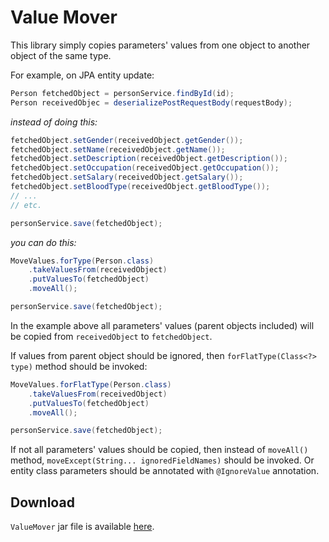 # Value Mover

This library simply copies parameters' values from one object to another object of the same type.

For example, on JPA entity update:
```java
Person fetchedObject = personService.findById(id);
Person receivedObjec = deserializePostRequestBody(requestBody);
```
*instead of doing this:*
```java
fetchedObject.setGender(receivedObject.getGender());
fetchedObject.setName(receivedObject.getName());
fetchedObject.setDescription(receivedObject.getDescription());
fetchedObject.setOccupation(receivedObject.getOccupation());
fetchedObject.setSalary(receivedObject.getSalary());
fetchedObject.setBloodType(receivedObject.getBloodType());
// ...
// etc.

personService.save(fetchedObject);
```
*you can do this:*
```java
MoveValues.forType(Person.class)
    .takeValuesFrom(receivedObject)
    .putValuesTo(fetchedObject)
    .moveAll();

personService.save(fetchedObject);
```

In the example above all parameters' values (parent objects included) will be copied from `receivedObject` 
to `fetchedObject`.

If values from parent object should be ignored, then `forFlatType(Class<?> type)` method should be invoked:
```java
MoveValues.forFlatType(Person.class)
    .takeValuesFrom(receivedObject)
    .putValuesTo(fetchedObject)
    .moveAll();

personService.save(fetchedObject);
```

If not all parameters' values should be copied, then instead of `moveAll()` method, 
`moveExcept(String... ignoredFieldNames)` should be invoked. Or entity class parameters should be annotated 
with `@IgnoreValue` annotation.

## Download
`ValueMover` jar file is available [here](http://narmontas.info/java_projects/value_mover/value-mover-0.2.0.jar).
